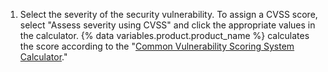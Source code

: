 1. Select the severity of the security vulnerability. To assign a CVSS score, select "Assess severity using CVSS" and click the appropriate values in the calculator. {% data variables.product.product_name %} calculates the score according to the "[Common Vulnerability Scoring System Calculator](https://www.first.org/cvss/calculator)."
